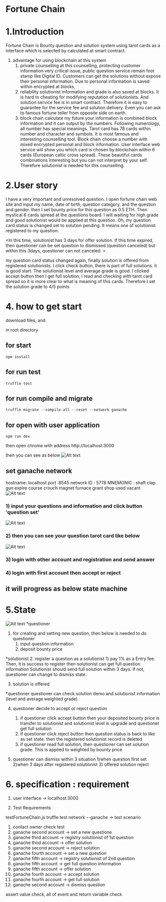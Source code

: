 Fortune Chain
============

# 1.Introduction

Fortune Chain is Bounty question and solution system using tarot cards as a 
interface which is selected by calculated at smart contract.

1. advantage for using blockchain at this system
	1) private counselling
at this counselling, protecting customer information very critical issue, public question service remain foot stamp like Digital ID. Customers can get the solutions without expose their personal information. Due to personal information is saved within encrypted at blocks,
	2) reliability 
solutionist information and grade is also saved at blocks. It is hard to cheating for modifying reputation of solutionists. And solution service fee is in smart contract. Therefore it is easy to guarantee for the service fee and solution delivery. Even you can ask to famous fortune teller from opposite side on earth. 
	3) block chain calculate my future
your information is combined block information and it can output by the numbers. Following numerology, all number has special meanings. 
Tarot card has 78 cards within number and character and symbols. It is most famous and interesting counselling tool. 
Block chain choose a number with mixed encrypted personal and block information. User interface web service will show you which card is chosen by blockchain within 6 cards (European caltic cross spread). These beautiful cards combinations interesting but you can not interpret by your self. Therefore solutionist is needed for this counselling. 

# 2.User story

I have a very important and unresolved question. I open fortune chain web site and input my name, date of birth, question category, and the question and gender. then I set bounty price for this question as 0.5 ETH. 
Then mystical 6 cards spread at the questions board. I will waiting for high grade and good solutionist would be applied at this question.
Oh, my question card status is changed set to solution pending. It means one of solutionist registered to my question. 

<In this time, solutionist has 3 days for offer solution. If this time expired, then questioner can be set question to dismissed (question canceled) but within this 3days, questioner can not canceled. >

my question card status changed again, finally solution is offered from registered solutionists. I click check button, there is part of full solutions. it is good start. The solutionist level and average grade is good. I clicked accept button then I get full solution, I read and checking with tarot card spread so it is more clear to what is meaning of this cards. Therefore I set the solution grade to 4/5 points 

# 4. how to get start 
download files, and 

in root directory 

## for start 
<pre><code>npm install</code></pre>

## for run test
<pre><code>truffle test</code></pre>

## for run compile and migrate
<pre><code>truffle migrate --compile-all --reset --network ganache</code></pre>

## for open with user application
<pre><code>npm run dev</code></pre>

then open chrome with address 
http://localhost:3000

then you can see as below
![Alt text](2.jpg)

## set ganache network 
hostname: localhost
port :8545
network ID : 5778
MNEMONIC : shaft clap gun expire course crouch magnet furnace grant shop used vacant
![Alt text](ganache_set.jpg)

### 1) input your questions and information and click button 'question set'
![Alt text](userinterface2.jpg)

### 2) then you can see your question tarot card like below
![Alt text](userinterface.jpg)

### 3) login with other account and registration and send answer

### 4) login with first account then accept or reject

## it will progress as below state machine

# 5.State 
![Alt text](fortune_chain.png)
*questioner
1. for creating and setting new question, 
   then below is needed to do questioner
	1) input question information
	2) deposit bounty price

*solutionist
2. register a question as a solutionist
	1) pay 1% as a Entry fee.
Then, it is success to register then solutionist can get full question information
Solutionist should send full solution within 3 days. If not, questioner can  change to dismiss state.

3. solution is offered 

*questioner
 questioner can check solution demo and solutionist information (level and average weighted grade) 

4. questioner decide to accept or reject question
	1) if questioner click accept button
then your deposited bounty price is transfer to solutionist
and solutionist level is upgrade and questioner get full solution
	2) if questioner click reject button
then question status is back to like as set state. 
then the registered solutionist record is deleted   
	3) if questioner read full solution, then questioner can set solution grade. This is applied to weighted by bounty price 

5. questioner can dismiss within 3 situation 
	1)when question first set
	2)when 3 days after registered solutionist
	3) offered solution reject 


# 6. specification : requirement 

1. user interface
-> localhost:3000 

2. Test Requirements

testFortuneChain.js 
truffle test network --ganache
-> test scenario
1. contact owner check test
2. ganache second account -> set a new questione
3. ganache third account -> registry solutionist of 1st question 
4. ganache third account -> offer solution
5. ganache second account -> reject solution
6. ganache fourth account -> set a new question 
7. ganache fifth account -> registry solutionist of 2nd question 
8. ganache fifth account -> get full question information 
9. ganache fifth account -> offer solution
9. ganache fourth account -> accept solution 
10. ganache fourth account -> get full solution
11. ganache second account -> dismiss question

assert value check, all of event and return variable check


